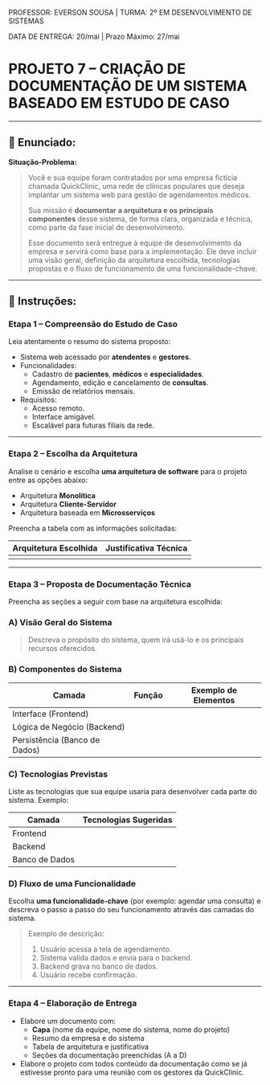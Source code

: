 PROFESSOR: EVERSON SOUSA | TURMA: 2º EM DESENVOLVIMENTO DE SISTEMAS

DATA DE ENTREGA: 20/mai | Prazo Máximo: 27/mai

# PROJETO 7 – CRIAÇÃO DE DOCUMENTAÇÃO DE UM SISTEMA BASEADO EM ESTUDO DE CASO

---

## 📝 Enunciado:

**Situação-Problema:**

> Você e sua equipe foram contratados por uma empresa fictícia chamada QuickClinic, uma rede de clínicas populares que deseja implantar um sistema web para gestão de agendamentos médicos.
> 
> 
> Sua missão é **documentar a arquitetura e os principais componentes** desse sistema, de forma clara, organizada e técnica, como parte da fase inicial de desenvolvimento.
> 
> Esse documento será entregue à equipe de desenvolvimento da empresa e servirá como base para a implementação. Ele deve incluir uma visão geral, definição da arquitetura escolhida, tecnologias propostas e o fluxo de funcionamento de uma funcionalidade-chave.
> 

---

## 📌 Instruções:

### Etapa 1 – Compreensão do Estudo de Caso

Leia atentamente o resumo do sistema proposto:

- Sistema web acessado por **atendentes** e **gestores**.
- Funcionalidades:
    - Cadastro de **pacientes**, **médicos** e **especialidades**.
    - Agendamento, edição e cancelamento de **consultas**.
    - Emissão de relatórios mensais.
- Requisitos:
    - Acesso remoto.
    - Interface amigável.
    - Escalável para futuras filiais da rede.

---

### Etapa 2 – Escolha da Arquitetura

Analise o cenário e escolha **uma arquitetura de software** para o projeto entre as opções abaixo:

- Arquitetura **Monolítica**
- Arquitetura **Cliente-Servidor**
- Arquitetura baseada em **Microsserviços**

Preencha a tabela com as informações solicitadas:

| Arquitetura Escolhida | Justificativa Técnica |
| --- | --- |
|  |  |

---

### Etapa 3 – Proposta de Documentação Técnica

Preencha as seções a seguir com base na arquitetura escolhida:

### A) Visão Geral do Sistema

> Descreva o propósito do sistema, quem irá usá-lo e os principais recursos oferecidos.
> 

### B) Componentes do Sistema

| Camada | Função | Exemplo de Elementos |
| --- | --- | --- |
| Interface (Frontend) |  |  |
| Lógica de Negócio (Backend) |  |  |
| Persistência (Banco de Dados) |  |  |

### C) Tecnologias Previstas

Liste as tecnologias que sua equipe usaria para desenvolver cada parte do sistema. Exemplo:

| Camada | Tecnologias Sugeridas |
| --- | --- |
| Frontend |  |
| Backend |  |
| Banco de Dados |  |

### D) Fluxo de uma Funcionalidade

Escolha **uma funcionalidade-chave** (por exemplo: agendar uma consulta) e descreva o passo a passo do seu funcionamento através das camadas do sistema.

> Exemplo de descrição:
> 
> 1. Usuário acessa a tela de agendamento.
> 2. Sistema valida dados e envia para o backend.
> 3. Backend grava no banco de dados.
> 4. Usuário recebe confirmação.

---

### Etapa 4 – Elaboração de Entrega

- Elabore um documento com:
    - **Capa** (nome da equipe, nome do sistema, nome do projeto)
    - Resumo da empresa e do sistema
    - Tabela de arquitetura e justificativa
    - Seções da documentação preenchidas (A a D)
- Elabore o projeto com todos conteúdo da documentação como se já estivesse pronto para uma reunião com os gestores da QuickClinic.
